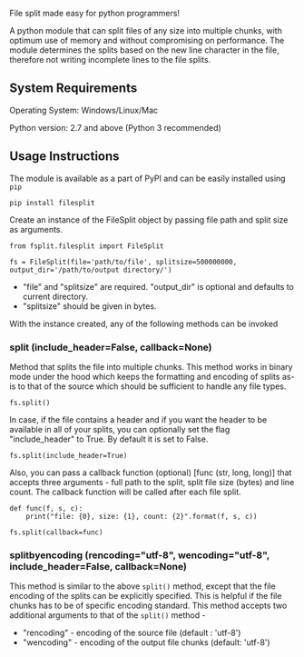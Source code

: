 File split made easy for python programmers!

A python module that can split files of any size into multiple chunks, with optimum use of memory and without compromising on performance. The module determines the splits based on the new line character in the file, therefore not writing incomplete lines to the file splits.

## System Requirements ##

Operating System: Windows/Linux/Mac

Python version: 2.7 and above (Python 3 recommended)

## Usage Instructions ##

The module is available as a part of PyPI and can be easily installed using `pip`

````
pip install filesplit
````

Create an instance of the FileSplit object by passing file path and split size as arguments.

````
from fsplit.filesplit import FileSplit

fs = FileSplit(file='path/to/file', splitsize=500000000, output_dir='/path/to/output directory/')

````

* "file" and "splitsize" are required. "output_dir" is optional and defaults to current directory.
* "splitsize" should be given in bytes.

With the instance created, any of the following methods can be invoked

### split (include_header=False, callback=None) ###

Method that splits the file into multiple chunks. This method works in binary mode under the hood which keeps the 
formatting and encoding of splits as-is to that of the source which should be sufficient to handle any
file types.

````
fs.split()
````

In case, if the file contains a header and if you want the header to be available in all of your
splits, you can optionally set the flag "include_header" to True. By default it is set to False.

````
fs.split(include_header=True)

````

Also, you can pass a callback function (optional) [func (str, long, long)] that accepts three arguments - full path to the split, 
split file size (bytes) and line count. The callback function will be called after each file split.

````
def func(f, s, c):
    print("file: {0}, size: {1}, count: {2}".format(f, s, c))
    
fs.split(callback=func)

````

### splitbyencoding (rencoding="utf-8", wencoding="utf-8", include_header=False, callback=None) ###

This method is similar to the above ``split()`` method, except that the file encoding of the splits can be explicitly specified.
This is helpful if the file chunks has to be of specific encoding standard. This method accepts two additional arguments
to that of the ``split()`` method - 
- "rencoding" - encoding of the source file (default : 'utf-8')
- "wencoding" - encoding of the output file chunks (default: 'utf-8')
